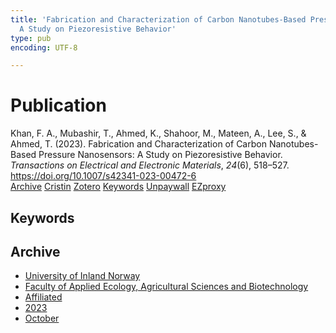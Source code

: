 ```yaml
---
title: 'Fabrication and Characterization of Carbon Nanotubes-Based Pressure Nanosensors:
  A Study on Piezoresistive Behavior'
type: pub
encoding: UTF-8

---
```

<h1>Publication</h1>
<article id="csl-bib-container-73MPRNRR" class="csl-bib-container">
  <div class="csl-bib-body"> <div class="csl-entry">Khan, F. A., Mubashir, T., Ahmed, K., Shahoor, M., Mateen, A., Lee, S., &#38; Ahmed, T. (2023). Fabrication and Characterization of Carbon Nanotubes-Based Pressure Nanosensors: A Study on Piezoresistive Behavior. <i>Transactions on Electrical and Electronic Materials</i>, <i>24</i>(6), 518–527. <a href="https://doi.org/10.1007/s42341-023-00472-6">https://doi.org/10.1007/s42341-023-00472-6</a></div> </div>
  <div class="csl-bib-buttons">
    <a href="#taxonomy-article-73MPRNRR" alt="archive" class="csl-bib-button">Archive</a>
    <a href="https://app.cristin.no/results/show.jsf?id=2188350" alt="Cristin" class="csl-bib-button">Cristin</a>
    <a href="http://zotero.org/groups/5881554/items/73MPRNRR" alt="Zotero" class="csl-bib-button">Zotero</a>
    <a href="#keywords-article-73MPRNRR" alt="keywords" class="csl-bib-button">Keywords</a>
    <a href="https://doi.org/10.1007/s42341-023-00472-6" alt="Unpaywall" class="csl-bib-button">Unpaywall</a>
    <a href="https://doi.org/10.1007/s42341-023-00472-6" alt="EZproxy" class="csl-bib-button">EZproxy</a>
  </div>
  <div id="csl-bib-meta-container-73MPRNRR"></div>
</article>
<div id="csl-bib-meta-73MPRNRR" class="csl-bib-meta">
  <article id="keywords-article-73MPRNRR" class="keywords-article">
    <h1>Keywords</h1>
    
  </article>
  <article id="taxonomy-article-73MPRNRR" class="taxonomy-article">
    <h1>Archive</h1>
    <ul>
      <li>
        <a href="/en/archive/?key=3DCRN523">University of Inland Norway</a>
      </li>
      <li>
        <a href="/en/archive/?key=T77LXH6D">Faculty of Applied Ecology, Agricultural Sciences and Biotechnology</a>
      </li>
      <li>
        <a href="/en/archive/?key=B792VYXJ">Affiliated</a>
      </li>
      <li>
        <a href="/en/archive/?key=GQL83TUP">2023</a>
      </li>
      <li>
        <a href="/en/archive/?key=RZJS4YTX">October</a>
      </li>
    </ul>
  </article>
</div>
